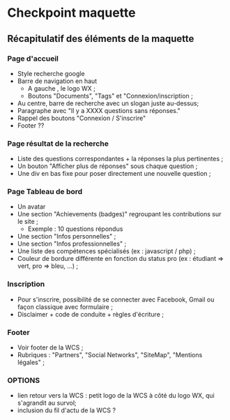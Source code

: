 Checkpoint maquette
=========================
## Récapitulatif des éléments de la maquette

### Page d'accueil
* Style recherche google
* Barre de navigation en haut
  - A gauche , le logo WX ;
  - Boutons "Documents", "Tags" et "Connexion/inscription ;
* Au centre, barre de recherche avec un slogan juste au-dessus;
* Paragraphe avec "Il y a XXXX questions sans réponses."
* Rappel des boutons "Connexion / S'inscrire"
* Footer ??

### Page résultat de la recherche
* Liste des questions correspondantes + la réponses la plus pertinentes ;
* Un bouton "Afficher plus de réponses" sous chaque question ;
* Une div en bas fixe pour poser directement une nouvelle question ;

### Page Tableau de bord
* Un avatar
* Une section "Achievements (badges)" regroupant les contributions sur le site ;
  - Exemple : 10 questions répondus
* Une section "Infos personnelles" ;
* Une section "Infos professionnelles" ;
* Une liste des compétences spécialisés (ex : javascript / php) ;
* Couleur de bordure différente en fonction du status pro (ex : étudiant => vert, pro => bleu, ...) ;

### Inscription
* Pour s'inscrire, possibilité de se connecter avec Facebook, Gmail ou façon classique avec formulaire ;
* Disclaimer + code de conduite + règles d'écriture ;

### Footer
* Voir footer de la WCS ;
* Rubriques : "Partners", "Social Networks", "SiteMap", "Mentions légales" ;

### OPTIONS
* lien retour vers la WCS : petit logo de la WCS à côté du logo WX, qui s'agrandit au survol;
* inclusion du fil d'actu de la WCS ?